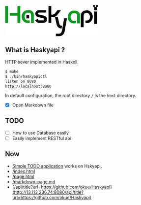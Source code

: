 <img src="https://raw.githubusercontent.com/okue/Haskyapi/master/html/img/logo.png" width="60%">

## What is Haskyapi ?

HTTP sever implemented in Haskell.

```
$ make
$ ./bin/haskyapictl
listen on 8080
http://localhost:8080
```

In default configuration, the root directory `/` is the `html` directory.

- [x] Open Markdown file

## TODO

- [ ] How to use Database easily
- [ ] Easily implement RESTful api

## Now

- [Simple TODO application](http://13.113.236.74:8080/v2/ftodo/) works on Hskyapi.
- [/index.html](http://13.113.236.74:8080/)
- [/page.html](http://13.113.236.74:8080/page.html)
- [/markdown-page.md](http://13.113.236.74:8080/markdown-page.md)
- [/api/title?url=https://github.com/okue/Haskyapi](http://13.113.236.74:8080/api/title?url=https://github.com/okue/Haskyapi)
